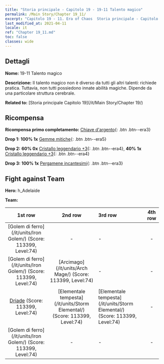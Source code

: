 ```yaml
---
title: "Storia principale - Capitolo 19 - 19-11 Talento magico"
permalink: /Main Story/Chapter 19_11/
excerpt: "Capitolo 19 - 11. Era of Chaos  Storia principale - Capitolo 19_11. 19-11 Talento magico"
last_modified_at: 2021-04-11
locale: it
ref: "Chapter 19_11.md"
toc: false
classes: wide
---
```


## Dettagli

 **Nome:** 19-11 Talento magico

 **Descrizione:** Il talento magico non è diverso da tutti gli altri talenti: richiede pratica. Tuttavia, non tutti possiedono innate abilità magiche. Dipende da una particolare struttura cerebrale.

 **Related to:** [Storia principale Capitolo 19](/it/Main Story/Chapter 19/)

## Ricompensa

 **Ricompensa primo completamento:** [Chiave d'argento](/it/Items/con_693/){: .btn .btn--era3}

 **Drop 1:** **100% 1x** [Gemme mitiche](/it/Items/mat_65/){: .btn .btn--era5}

 **Drop 2:** **60% 0x** [Cristallo leggendario +3](/it/Items/mat_59/){: .btn .btn--era4}, **40% 1x** [Cristallo leggendario +3](/it/Items/mat_59/){: .btn .btn--era4}

 **Drop 3:** **100% 1x** [Pergamene incantesimi](/it/Items/con_694/){: .btn .btn--era3}


## Fight against Team
 **Hero:** h_Adelaide

 **Team:**


  | 1st row | 2nd row | 3rd row | 4th row |
  |:----:|:----:|:----|:----:|
  | [Golem di ferro](/it/units/Iron Golem/) (Score: 113399, Level:74)  | - | - | - |
  | [Golem di ferro](/it/units/Iron Golem/) (Score: 113399, Level:74)  | [Arcimago](/it/units/Arch Mage/) (Score: 113399, Level:74)  | - | - |
  | [Driade](/it/units/Sprite/) (Score: 113399, Level:74)  | [Elementale tempesta](/it/units/Storm Elemental/) (Score: 113399, Level:74)  | [Elementale tempesta](/it/units/Storm Elemental/) (Score: 113399, Level:74)  | - |
  | [Golem di ferro](/it/units/Iron Golem/) (Score: 113399, Level:74)  | - | - | - |


